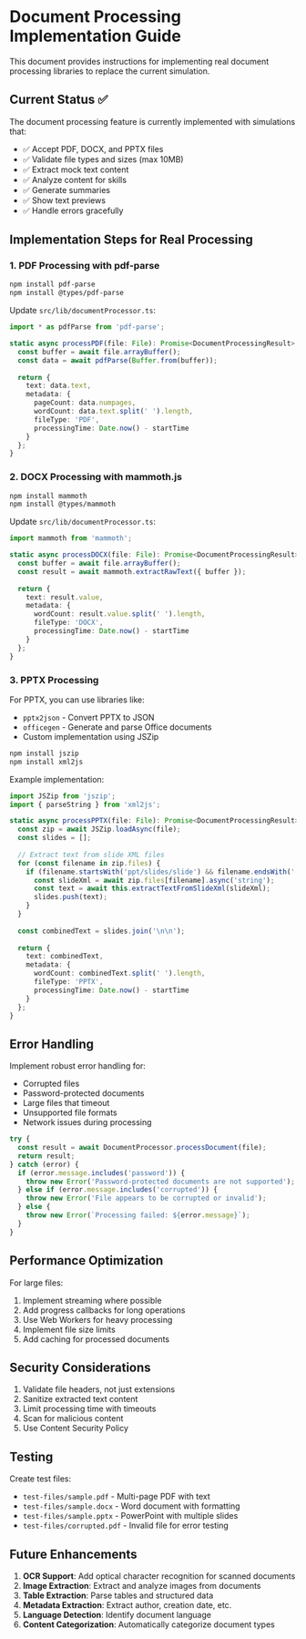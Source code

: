 # Document Processing Implementation Guide

This document provides instructions for implementing real document processing libraries to replace the current simulation.

## Current Status ✅

The document processing feature is currently implemented with simulations that:
- ✅ Accept PDF, DOCX, and PPTX files
- ✅ Validate file types and sizes (max 10MB)
- ✅ Extract mock text content
- ✅ Analyze content for skills
- ✅ Generate summaries
- ✅ Show text previews
- ✅ Handle errors gracefully

## Implementation Steps for Real Processing

### 1. PDF Processing with pdf-parse

```bash
npm install pdf-parse
npm install @types/pdf-parse
```

Update `src/lib/documentProcessor.ts`:
```typescript
import * as pdfParse from 'pdf-parse';

static async processPDF(file: File): Promise<DocumentProcessingResult> {
  const buffer = await file.arrayBuffer();
  const data = await pdfParse(Buffer.from(buffer));
  
  return {
    text: data.text,
    metadata: {
      pageCount: data.numpages,
      wordCount: data.text.split(' ').length,
      fileType: 'PDF',
      processingTime: Date.now() - startTime
    }
  };
}
```

### 2. DOCX Processing with mammoth.js

```bash
npm install mammoth
npm install @types/mammoth
```

Update `src/lib/documentProcessor.ts`:
```typescript
import mammoth from 'mammoth';

static async processDOCX(file: File): Promise<DocumentProcessingResult> {
  const buffer = await file.arrayBuffer();
  const result = await mammoth.extractRawText({ buffer });
  
  return {
    text: result.value,
    metadata: {
      wordCount: result.value.split(' ').length,
      fileType: 'DOCX',
      processingTime: Date.now() - startTime
    }
  };
}
```

### 3. PPTX Processing

For PPTX, you can use libraries like:
- `pptx2json` - Convert PPTX to JSON
- `officegen` - Generate and parse Office documents
- Custom implementation using JSZip

```bash
npm install jszip
npm install xml2js
```

Example implementation:
```typescript
import JSZip from 'jszip';
import { parseString } from 'xml2js';

static async processPPTX(file: File): Promise<DocumentProcessingResult> {
  const zip = await JSZip.loadAsync(file);
  const slides = [];
  
  // Extract text from slide XML files
  for (const filename in zip.files) {
    if (filename.startsWith('ppt/slides/slide') && filename.endsWith('.xml')) {
      const slideXml = await zip.files[filename].async('string');
      const text = await this.extractTextFromSlideXml(slideXml);
      slides.push(text);
    }
  }
  
  const combinedText = slides.join('\n\n');
  
  return {
    text: combinedText,
    metadata: {
      wordCount: combinedText.split(' ').length,
      fileType: 'PPTX',
      processingTime: Date.now() - startTime
    }
  };
}
```

## Error Handling

Implement robust error handling for:
- Corrupted files
- Password-protected documents
- Large files that timeout
- Unsupported file formats
- Network issues during processing

```typescript
try {
  const result = await DocumentProcessor.processDocument(file);
  return result;
} catch (error) {
  if (error.message.includes('password')) {
    throw new Error('Password-protected documents are not supported');
  } else if (error.message.includes('corrupted')) {
    throw new Error('File appears to be corrupted or invalid');
  } else {
    throw new Error(`Processing failed: ${error.message}`);
  }
}
```

## Performance Optimization

For large files:
1. Implement streaming where possible
2. Add progress callbacks for long operations
3. Use Web Workers for heavy processing
4. Implement file size limits
5. Add caching for processed documents

## Security Considerations

1. Validate file headers, not just extensions
2. Sanitize extracted text content
3. Limit processing time with timeouts
4. Scan for malicious content
5. Use Content Security Policy

## Testing

Create test files:
- `test-files/sample.pdf` - Multi-page PDF with text
- `test-files/sample.docx` - Word document with formatting
- `test-files/sample.pptx` - PowerPoint with multiple slides
- `test-files/corrupted.pdf` - Invalid file for error testing

## Future Enhancements

1. **OCR Support**: Add optical character recognition for scanned documents
2. **Image Extraction**: Extract and analyze images from documents
3. **Table Extraction**: Parse tables and structured data
4. **Metadata Extraction**: Extract author, creation date, etc.
5. **Language Detection**: Identify document language
6. **Content Categorization**: Automatically categorize document types
